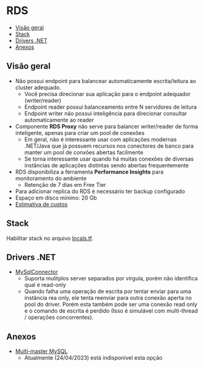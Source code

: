 # RDS

- [Visão geral](#visão-geral)
- [Stack](#stack)
- [Drivers .NET](#drivers-net)
- [Anexos](#anexos)

## Visão geral

- Não possui endpoint para balancear automaticamente escrita/leitura ao cluster adequado.
  - Você precisa direcionar sua aplicação para o endpoint adequador (writer/reader)
  - Endpoint reader possui balanceamento entre N servidores de leitura
  - Endpoint writer não possui inteligência para direcionar consultar automaticamente ao reader
- Componente **RDS Proxy** não serve para balancer writer/reader de forma inteligente, apenas para criar um pool de conexões
  - Em geral, não é interessante usar com aplicações modernas .NET/Java que já possuem recursos nos conectores de banco para manter um pool de conxões abertas facilmente
  - Se torna interessante usar quando há muitas conexões de diversas instâncias de aplicações distintas sendo abertas frequentemente
- RDS disponibiliza a ferramenta **Performance Insights** para monitoramento do ambiente
  - Retenção de 7 dias em Free Tier
- Para adicionar replica do RDS é necessário ter backup configurado
- Espaço em disco mínimo: 20 Gb
- [Estimativa de custos](https://calculator.aws/#/estimate?id=1b59d727bb866ee92df36e12beaea5528d5c134c)

## Stack

Habilitar stack no arquivo [locals.tf](infra/locals.tf).

## Drivers .NET

- [MySqlConnector](https://mysqlconnector.net/)
  - Suporta mulitplos server separados por virgula, porém não identifica qual é read-only
  - Quando falha uma operação de escrita por tentar enviar para uma instância rea only, ele tenta reenviar para
    outra conexão aperta no pool do driver. Porém esta também pode ser uma conexão read only e o comando de escrita é perdido
    (Isso é simulável com multi-thread / operações concorrentes).

## Anexos

- [Multi-master MySQL](https://aws.amazon.com/pt/blogs/database/building-highly-available-mysql-applications-using-amazon-aurora-mmsr/)
  - Atualmente (24/04/2023) está indisponível esta opção
